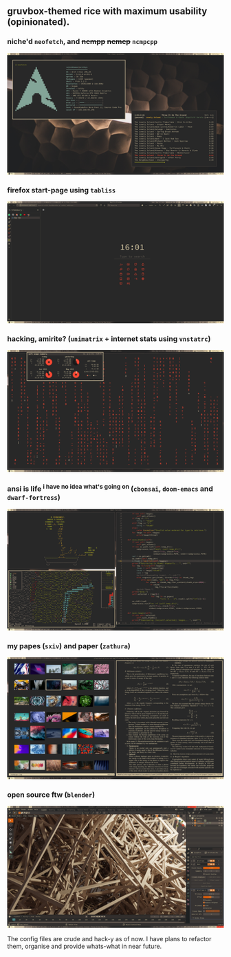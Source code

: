 ## gruvbox-themed rice with maximum usability (opinionated).

### niche'd `neofetch`, and ~~ncmpp~~ ~~ncmcp~~ `ncmpcpp`
![](./.dotshots/fetch-and-ncmpcpp.png)

### firefox start-page using `tabliss`
![](./.dotshots/firefox.png)

### hacking, amirite? (`unimatrix` + internet stats using `vnstatrc`)
![](./.dotshots/unimatrix-and-vnstat.png)

### ansi is life <sup>i have no idea what's going on</sup> (`cbonsai`, `doom-emacs` and `dwarf-fortress`)
![](./.dotshots/cbonsai-doom-and-dwarf.png)

### my papes (`sxiv`) and paper (`zathura`)
![](./.dotshots/sxiv-and-zathura.png)

### open source ftw (`blender`)
![](./.dotshots/blender.png)



The config files are crude and hack-y as of now. I have plans to refactor them, organise and provide whats-what in near future.
